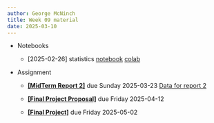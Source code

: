 ```yaml
---
author: George McNinch
title: Week 09 material
date: 2025-03-10
---
```


- Notebooks
  
  - [2025-02-26] statistics
    [notebook](/course-content/week09-01--statistics.ipynb)
	[colab](https://colab.research.google.com/github/gmcninch-tufts/2025-Sp-Math087/blob/main/course-content/week09-01--statistics.ipynb)


- Assignment

	- [**[MidTerm Report 2]**](/course-assignments/MidRep2--2024-03.pdf) due Sunday 2025-03-23
	  [Data for report 2](/course-assets/code/MidRep2-data-2025.json)

    - [**[Final Project Proposal]**](/course-assignments/Final-Project.pdf) due Friday 2025-04-12
	
    - [**[Final Project]**](/course-assignments/Final-Project.pdf) due Friday 2025-05-02	
